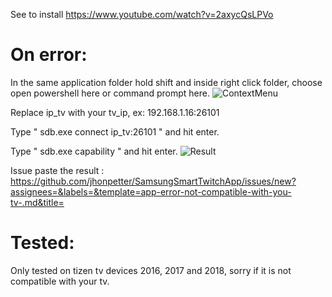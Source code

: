 See to install https://www.youtube.com/watch?v=2axycQsLPVo

On error:
==============
In the same application folder hold shift and inside right click folder, choose open powershell here or command prompt here.
![ContextMenu](https://github.com/jhonpetter/SamsungSmartTwitchApp/blob/master/context-menu.jpg)

Replace ip_tv with your tv_ip, ex: 192.168.1.16:26101

Type " sdb.exe connect ip_tv:26101 " and hit enter.

Type " sdb.exe capability " and hit enter.
![Result](https://github.com/jhonpetter/SamsungSmartTwitchApp/blob/master/result.jpg)

Issue paste the result : https://github.com/jhonpetter/SamsungSmartTwitchApp/issues/new?assignees=&labels=&template=app-error-not-compatible-with-you-tv-.md&title=

Tested:
==============
Only tested on tizen tv devices 2016, 2017 and 2018, sorry if it is not compatible with your tv.
